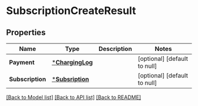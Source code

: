 # SubscriptionCreateResult

## Properties
Name | Type | Description | Notes
------------ | ------------- | ------------- | -------------
**Payment** | [***ChargingLog**](ChargingLog.md) |  | [optional] [default to null]
**Subscription** | [***Subsription**](Subsription.md) |  | [optional] [default to null]

[[Back to Model list]](../README.md#documentation-for-models) [[Back to API list]](../README.md#documentation-for-api-endpoints) [[Back to README]](../README.md)


